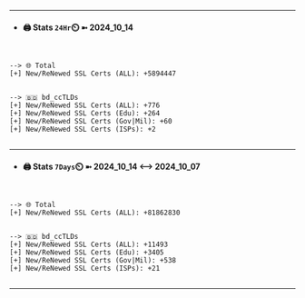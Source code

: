 

---
- #### 🖨️ **Stats** `24Hr`⏲️ ➼ 2024_10_14
```console


--> 🌐 Total
[+] New/ReNewed SSL Certs (ALL): +5894447


--> 🇧🇩 bd_ccTLDs
[+] New/ReNewed SSL Certs (ALL): +776
[+] New/ReNewed SSL Certs (Edu): +264
[+] New/ReNewed SSL Certs (Gov|Mil): +60
[+] New/ReNewed SSL Certs (ISPs): +2


```

---
- #### 🖨️ **Stats** `7Days`⏲️ ➼ 2024_10_14 <--> 2024_10_07
```console


--> 🌐 Total
[+] New/ReNewed SSL Certs (ALL): +81862830


--> 🇧🇩 bd_ccTLDs
[+] New/ReNewed SSL Certs (ALL): +11493
[+] New/ReNewed SSL Certs (Edu): +3405
[+] New/ReNewed SSL Certs (Gov|Mil): +538
[+] New/ReNewed SSL Certs (ISPs): +21


```

---

